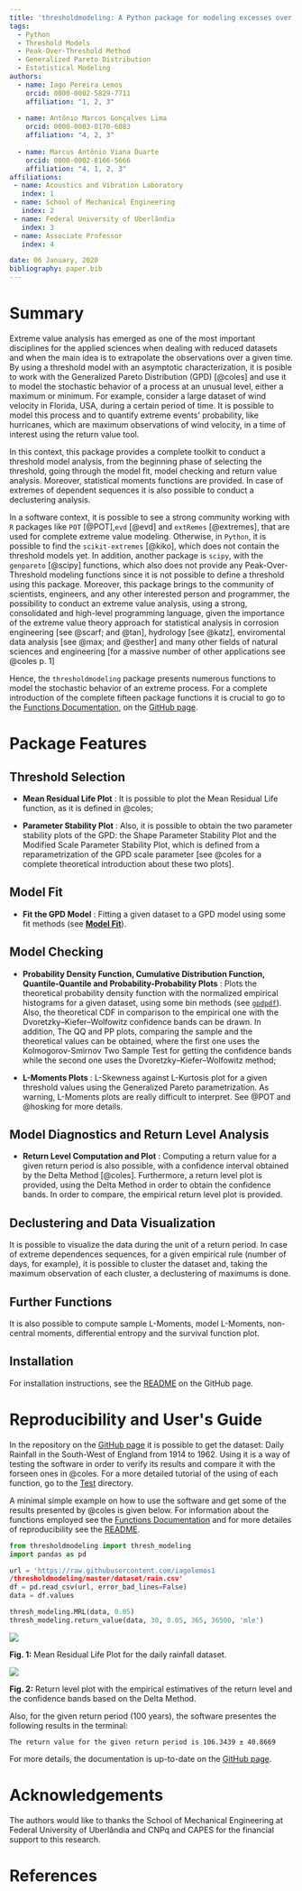 ```yaml
---
title: 'thresholdmodeling: A Python package for modeling excesses over a threshold using the Peak-Over-Threshold Method and the Generalized Pareto Distribution'
tags:
  - Python
  - Threshold Models
  - Peak-Over-Threshold Method
  - Generalized Pareto Distribution
  - Estatistical Modeling
authors:
  - name: Iago Pereira Lemos
    orcid: 0000-0002-5829-7711
    affiliation: "1, 2, 3"
    
  - name: Antônio Marcos Gonçalves Lima
    orcid: 0000-0003-0170-6083
    affiliation: "4, 2, 3"
    
  - name: Marcus Antônio Viana Duarte
    orcid: 0000-0002-8166-5666
    affiliation: "4, 1, 2, 3"
affiliations:
 - name: Acoustics and Vibration Laboratory
   index: 1
 - name: School of Mechanical Engineering
   index: 2
 - name: Federal University of Uberlândia
   index: 3
 - name: Associate Professor
   index: 4

date: 06 January, 2020
bibliography: paper.bib
---
```


# Summary

Extreme value analysis has emerged as one of the most important disciplines
for the applied sciences when dealing with reduced datasets and when the main idea is to
extrapolate the observations over a given time. By using a threshold model with an asymptotic characterization, it is posible to work with the Generalized Pareto Distribution (GPD) [@coles] and use it to model the stochastic behavior of a process at an unusual level, either a maximum or minimum. For example, consider a large dataset of wind velocity in Florida, USA, during a certain period of time. It is possible to model this process and to quantify extreme events' probability, like hurricanes, which are maximum observations of wind velocity, in a time of interest using the return value tool. 

In this context, this package provides a complete toolkit to conduct a threshold model analysis, from the beginning phase of selecting the threshold, going through the model fit, model checking and return value analysis. Moreover, statistical moments functions are provided. In case of extremes of dependent sequences it is also possible to conduct a declustering analysis.   

In a software context, it is possible to see a strong community working with ``R`` packages like ``POT`` [@POT],``evd`` [@evd] and ``extRemes`` [@extremes], that are used for complete extreme value modeling. 
Otherwise, in ``Python``, it is possible to find the ``scikit-extremes`` [@kiko], which does not contain the threshold models yet. In addition, another package is ``scipy``, with the ``genpareto`` [@scipy] functions, which also does not provide any Peak-Over-Threshold modeling functions since it is not possible to define a threshold using this package. Moreover, this package brings to the community of scientists, engineers, and any other interested person and programmer, the possibility to conduct an extreme value analysis, using a strong, consolidated and high-level programming language, given the importance of the extreme value theory approach for statistical analysis in corrosion engineering [see @scarf; and @tan], hydrology [see @katz], enviromental data analysis [see @max; and @esther] and many other fields of natural sciences and engineering [for a massive number of other applications see @coles p. 1] 

Hence, the ``thresholdmodeling`` package presents numerous functions to model the stochastic behavior of an extreme process. For a complete introduction of the complete fifteen package functions it is crucial to go to the [Functions Documentation](https://github.com/iagolemos1/thresholdmodeling/blob/master/Functions%20Documentation.md), on the [GitHub page](https://github.com/iagolemos1/thresholdmodeling). 

# Package Features

## Threshold Selection
* **Mean Residual Life Plot** : It is possible to plot the Mean Residual Life function, as it is defined in @coles;

* **Parameter Stability Plot** : Also, it is possible to obtain the two parameter stability plots of the GPD: the Shape Parameter Stability Plot and the Modified Scale Parameter Stability Plot, which is defined from a reparametrization of the GPD scale parameter [see @coles for a complete theoretical introduction about these two plots].

## Model Fit
* **Fit the GPD Model** : Fitting a given dataset to a GPD model using some fit methods (see [**Model Fit**](https://github.com/iagolemos1/thresholdmodeling/blob/master/Functions%20Documentation.md#model-fit)).

## Model Checking
* **Probability Density Function, Cumulative Distribution Function, Quantile-Quantile and Probability-Probability Plots** : Plots the theoretical probability density function with the normalized empirical histograms for a given dataset, using some bin methods (see [``gpdpdf``](https://github.com/iagolemos1/thresholdmodeling/blob/master/Functions%20Documentation.md#model-fit)).
Also, the theoretical CDF in comparison to the empirical one with the Dvoretzky–Kiefer–Wolfowitz confidence bands can be drawn. 
In addition, The QQ and PP plots, comparing the sample and the theoretical values can be obtained, where the first one uses the Kolmogorov-Smirnov Two Sample Test for getting the confidence bands while the second one uses the Dvoretzky–Kiefer–Wolfowitz method;

* **L-Moments Plots** : L-Skewness against L-Kurtosis plot for a given threshold values using the Generalized Pareto parametrization. As warning, L-Moments plots are really difficult to interpret. See @POT and @hosking for more details.

## Model Diagnostics and Return Level Analysis
* **Return Level Computation and Plot** : Computing a return value for a given return period is also possible, with a confidence interval obtained by the Delta Method [@coles]. Furthermore, a return level plot is provided, using the Delta Method in order to obtain the confidence bands. In order to compare, the empirical return level plot is provided. 

## Declustering and Data Visualization
It is possible to visualize the data during the unit of a return period. In case of extreme dependences sequences, for a given empirical rule (number of days, for example), it is possible to cluster the dataset and, taking the maximum observation of each cluster, a declustering of maximums is done. 

## Further Functions
It is also possible to compute sample L-Moments, model L-Moments, non-central moments, differential entropy and the survival function plot. 

## Installation 

For installation instructions, see the [README](https://github.com/iagolemos1/thresholdmodeling/blob/master/README.md) on the GitHub page.

# Reproducibility and User's Guide

In the repository on the [GitHub page](https://github.com/iagolemos1/thresholdmodeling) it is possible
to get the dataset: Daily Rainfall in the South-West of England from 1914 to 1962. 
Using it is a way of testing the software in order to verify its results and compare it with the forseen ones in @coles. For a more detailed tutorial of the using of each function, go to the [Test](https://github.com/iagolemos1/thresholdmodeling/blob/master/Test/test.py) directory.

A minimal simple example on how to use the software and get some of the results presented by @coles is given below. For information about the functions employed see the [Functions Documentation](https://github.com/iagolemos1/thresholdmodeling/blob/master/Functions%20Documentation.md) and for more detailes of reproducibility see the [README](https://github.com/iagolemos1/thresholdmodeling/blob/master/README.md).

```python
from thresholdmodeling import thresh_modeling 
import pandas as pd 

url = 'https://raw.githubusercontent.com/iagolemos1
/thresholdmodeling/master/dataset/rain.csv'
df = pd.read_csv(url, error_bad_lines=False) 
data = df.values 

thresh_modeling.MRL(data, 0.05)   
thresh_modeling.return_value(data, 30, 0.05, 365, 36500, 'mle') 
``` 
![](result_MRL.png)

**Fig. 1:** Mean Residual Life Plot for the daily rainfall dataset.

![](result_retlvl.png)

**Fig. 2:** Return level plot with the empirical estimatives of the return level and the confidence bands based on the Delta Method.

Also, for the given return period (100 years), the software presentes the following results in the terminal:
```
The return value for the given return period is 106.3439 ± 40.8669
```

For more details, the documentation is up-to-date on the [GitHub page](https://github.com/iagolemos1/thresholdmodeling).

# Acknowledgements

The authors would like to thanks the School of Mechanical Engineering at Federal University of Uberlândia and CNPq and CAPES for the financial support to this research.

# References

